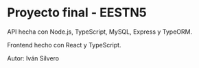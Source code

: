 # Proyecto final - EESTN5

API hecha con Node.js, TypeScript, MySQL, Express y TypeORM. 

Frontend hecho con React y TypeScript.

Autor: Iván Silvero